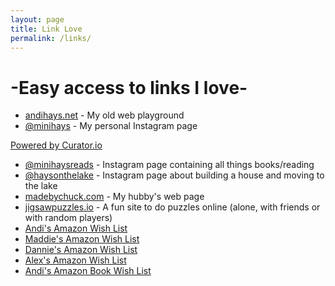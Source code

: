 ```yaml
---
layout: page
title: Link Love
permalink: /links/
---
```

# -Easy access to links I love-
- [andihays.net](http://andihays.net) - My old web playground<br />
- [@minihays](http://instagram.com/minihays/) - My personal Instagram page<br />

<!-- Place <div> tag where you want the feed to appear -->
<div id="curator-feed-minihays-layout"><a href="https://curator.io" target="_blank" class="crt-logo crt-tag">Powered by Curator.io</a></div>
<!-- The Javascript can be moved to the end of the html page before the </body> tag -->
<script type="text/javascript">
/* curator-feed-minihays-layout */
(function(){
var i, e, d = document, s = "script";i = d.createElement("script");i.async = 1;
i.src = "https://cdn.curator.io/published/877acea4-e96d-4193-b425-f0e292855841.js";
e = d.getElementsByTagName(s)[0];e.parentNode.insertBefore(i, e);
})();
</script>

- [@minihaysreads](http://instagram.com/minihaysreads/) - Instagram page containing all things books/reading
- [@haysonthelake](http://instagram.com/haysonthelake/) - Instagram page about building a house and moving to the lake
- [madebychuck.com](http://madebychuck.com) - My hubby's web page
- [jigsawpuzzles.io](http://jigsawpuzzles.io) - A fun site to do puzzles online (alone, with friends or with random players)
- [Andi's Amazon Wish List](https://www.amazon.com/hz/wishlist/ls/OSDMB7W5CJP0?ref_=wl_share)
- [Maddie's Amazon Wish List](https://www.amazon.com/hz/wishlist/ls/24C9HR0VAXTM9?ref_=wl_share)
- [Dannie's Amazon Wish List](https://www.amazon.com/hz/wishlist/ls/3E8BJ1V0DV3EM?ref_=wl_share)
- [Alex's Amazon Wish List](https://www.amazon.com/hz/wishlist/ls/BX6IO38STJYM?ref_=wl_share)
- [Andi's Amazon Book Wish List](https://www.amazon.com/hz/wishlist/ls/BX6IO38STJYM?ref_=wl_share)